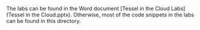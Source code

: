The labs can be found in the Word document [Tessel in the Cloud Labs](Tessel in the Cloud.pptx).
Otherwise, most of the code snippets in the labs can be found in this directory.